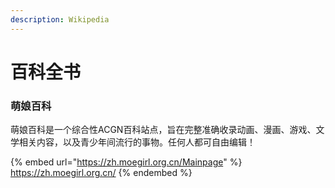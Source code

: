 ```yaml
---
description: Wikipedia
---
```


# 百科全书

### 萌娘百科

萌娘百科是一个综合性ACGN百科站点，旨在完整准确收录动画、漫画、游戏、文学相关内容，以及青少年间流行的事物。任何人都可自由编辑！

{% embed url="https://zh.moegirl.org.cn/Mainpage" %}
https://zh.moegirl.org.cn/
{% endembed %}

